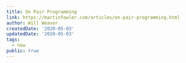 ```yaml
---
title: On Pair Programming
link: https://martinfowler.com/articles/on-pair-programming.html
author: Will Weaver
createdDate: '2020-05-03'
updatedDate: '2020-05-03'
tags:
  - new
public: true
---
```

